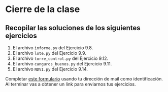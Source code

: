# Cierre de la clase

## Recopilar las soluciones de los siguientes ejercicios

1. El archivo `informe.py` del Ejercicio 9.8.
2. El archivo `lote.py` del Ejercicio 9.9.
3. El archivo `torre_control.py` del Ejercicio 9.12.
4. El archivo `canguros_buenos.py` del Ejercicio 9.11.
5. El archivo `NDVI.py` del Ejercicio 9.14.

Completar [este formulario](https://docs.google.com/forms/d/1wD2hpfGzvUD7QcBHdZgwMe3EzIHd8APokzH-F27-_5U) usando tu dirección de mail como identificación.
Al terminar vas a obtener un link para enviarnos tus ejercicios.
